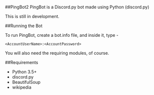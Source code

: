##PingBot2
PingBot is a Discord.py bot made using Python (discord.py)

This is still in development.

##Running the Bot

To run PingBot, create a bot.info file, and inside it, type -
```
<AccountUserName>:<AccountPassword>
```

You will also need the requiring modules, of course.

##Requirements

- Python 3.5+
- discord.py
- BeautifulSoup
- wikipedia